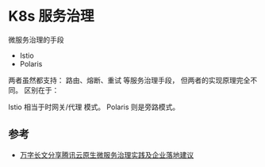 # K8s 服务治理

微服务治理的手段

- Istio
- Polaris

两者虽然都支持： 路由、熔断、重试 等服务治理手段， 但两者的实现原理完全不同。 区别在于：

Istio 相当于时网关/代理 模式。
Polaris 则是旁路模式。

## 参考

- [万字长文分享腾讯云原生微服务治理实践及企业落地建议](https://mp.weixin.qq.com/s/BCK8WdzUVtJjfqLbAFJLMg)
